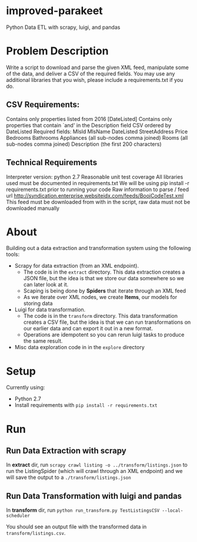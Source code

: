 # improved-parakeet
Python Data ETL with scrapy, luigi, and pandas

# Problem Description

Write a script to download and parse the given XML feed, manipulate some of the data, and deliver a CSV of the required fields. You may use any additional libraries that you wish, please include a requirements.txt if you do.

## CSV Requirements:

Contains only properties listed from 2016 [DateListed]
Contains only properties that contain `and' in the Description field
CSV ordered by DateListed
Required fields:
MlsId
MlsName
DateListed
StreetAddress
Price
Bedrooms
Bathrooms
Appliances (all sub-nodes comma joined)
Rooms (all sub-nodes comma joined)
Description (the first 200 characters)

## Technical Requirements

Interpreter version: python 2.7
Reasonable unit test coverage
All libraries used must be documented in requirements.txt
We will be using pip install -r requirements.txt prior to running your code
Raw information to parse / feed url
http://syndication.enterprise.websiteidx.com/feeds/BoojCodeTest.xml
This feed must be downloaded from with in the script, raw data must not be downloaded manually

# About

Building out a data extraction and transformation system using the following tools:

* Scrapy for data extraction (from an XML endpoint).
    * The code is in the `extract` directory. This data extraction creates a JSON file, but the idea is that we store our data somewhere so we can later look at it.
    * Scaping is being done by **Spiders** that iterate through an XML feed
    * As we iterate over XML nodes, we create **Items**, our models for storing data
* Luigi for data transformation.
    * The code is in the `transform` directory. This data transformation creates a CSV file, but the idea is that we can run transformations on our earlier data and can export it out in a new format.
    * Operations are idempotent so you can rerun luigi tasks to produce the same result.
* Misc data exploration code in in the `explore` directory

# Setup

Currently using:

* Python 2.7
* Install requirements with `pip install -r requirements.txt`

# Run

## Run Data Extraction with **scrapy**

In **extract** dir, run `scrapy crawl listing -o ../transform/listings.json` to
run the ListingSpider (which will crawl through an XML endpoint) and we will
save the output to a `./transform/listings.json`

## Run Data Transformation with **luigi** and **pandas**

In **transform** dir, run `python run_transform.py TestListingsCSV --local-scheduler`

You should see an output file with the transformed data in `transform/listings.csv`.
